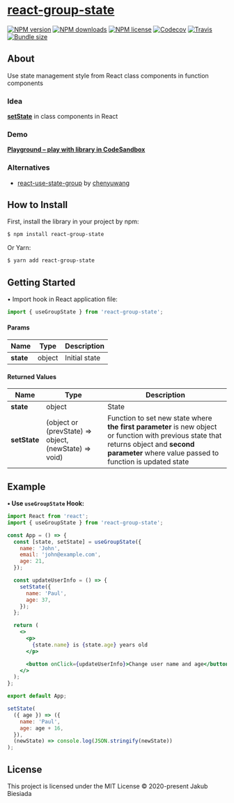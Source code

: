 # [react-group-state](https://github.com/cool-hooks/react-group-state)

[![NPM version](https://img.shields.io/npm/v/react-group-state?style=flat-square)](https://www.npmjs.com/package/react-group-state)
[![NPM downloads](https://img.shields.io/npm/dm/react-group-state?style=flat-square)](https://www.npmjs.com/package/react-group-state)
[![NPM license](https://img.shields.io/npm/l/react-group-state?style=flat-square)](https://www.npmjs.com/package/react-group-state)
[![Codecov](https://img.shields.io/codecov/c/github/cool-hooks/react-group-state?style=flat-square)](https://codecov.io/gh/cool-hooks/react-group-state)
[![Travis](https://img.shields.io/travis/com/cool-hooks/react-group-state/main?style=flat-square)](https://travis-ci.com/cool-hooks/react-group-state)
[![Bundle size](https://img.shields.io/bundlephobia/min/react-group-state?style=flat-square)](https://bundlephobia.com/result?p=react-group-state)

## About

Use state management style from React class components in function components

### Idea

[**setState**](https://reactjs.org/docs/react-component.html#setstate) in class components in React

### Demo

**[Playground – play with library in CodeSandbox](https://codesandbox.io/s/react-group-state-q4iss)**

### Alternatives

- [react-use-state-group](https://www.npmjs.com/package/react-use-state-group/) by [chenyuwang](https://www.npmjs.com/~chenyuwang/)

## How to Install

First, install the library in your project by npm:

```sh
$ npm install react-group-state
```

Or Yarn:

```sh
$ yarn add react-group-state
```

## Getting Started

• Import hook in React application file:

```js
import { useGroupState } from 'react-group-state';
```

#### Params

| Name      | Type   | Description   |
| --------- | ------ | ------------- |
| **state** | object | Initial state |

<!-- TODO add options -->

#### Returned Values

| Name         | Type                                                  | Description                                                                                                                                                                                        |
| ------------ | ----------------------------------------------------- | -------------------------------------------------------------------------------------------------------------------------------------------------------------------------------------------------- |
| **state**    | object                                                | State                                                                                                                                                                                              |
| **setState** | (object or (prevState) => object, (newState) => void) | Function to set new state where **the first parameter** is new object or function with previous state that returns object and **second parameter** where value passed to function is updated state |

## Example

**• Use `useGroupState` Hook:**

```jsx
import React from 'react';
import { useGroupState } from 'react-group-state';

const App = () => {
  const [state, setState] = useGroupState({
    name: 'John',
    email: 'john@example.com',
    age: 21,
  });

  const updateUserInfo = () => {
    setState({
      name: 'Paul',
      age: 37,
    });
  };

  return (
    <>
      <p>
        {state.name} is {state.age} years old
      </p>

      <button onClick={updateUserInfo}>Change user name and age</button>
    </>
  );
};

export default App;
```

```js
setState(
  ({ age }) => ({
    name: 'Paul',
    age: age + 16,
  }),
  (newState) => console.log(JSON.stringify(newState))
);
```

## License

This project is licensed under the MIT License © 2020-present Jakub Biesiada
